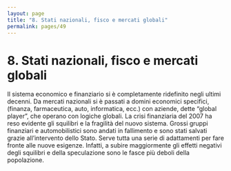 ```yaml
---
layout: page
title: "8. Stati nazionali, fisco e mercati globali"
permalink: pages/49
---
```


# 8\. Stati nazionali, fisco e mercati globali

Il sistema economico e finanziario si è completamente ridefinito negli ultimi decenni. Da mercati nazionali si è passati a domini economici specifici, (finanza, farmaceutica, auto, informatica, ecc.) con aziende, dette “global player”, che operano con logiche globali. La crisi finanziaria del 2007 ha reso evidente gli squilibri e la fragilità del nuovo sistema. Grossi gruppi finanziari e automobilistici sono andati in fallimento e sono stati salvati grazie all’intervento dello Stato. Serve tutta una serie di adattamenti per fare fronte alle nuove esigenze. Infatti, a subire maggiormente gli effetti negativi degli squilibri e della speculazione sono le fasce più deboli della popolazione.

